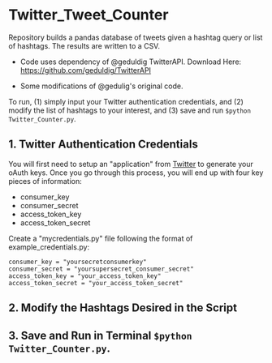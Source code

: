 # Twitter_Tweet_Counter
Repository builds a pandas database of tweets given a hashtag query or list of hashtags. The results are written to a CSV.

* Code uses dependency of @geduldig TwitterAPI. 
    Download Here: https://github.com/geduldig/TwitterAPI

* Some modifications of @gedulig's original code. 

To run, (1) simply input your Twitter authentication credentials, and (2) modify the list of hashtags to your interest, and (3) save and run `$python Twitter_Counter.py`.

## 1. Twitter Authentication Credentials

You will first need to setup an "application" from [Twitter](https://apps.twitter.com) to generate your oAuth keys. Once you go through this process, you will end up with four key pieces of information:

* consumer_key
* consumer_secret
* access_token_key
* access_token_secret

Create a "mycredentials.py" file following the format of example_credentials.py:

```
consumer_key = "yoursecretconsumerkey"
consumer_secret = "yoursupersecret_consumer_secret"
access_token_key = "your_access_token_key"
access_token_secret = "your_access_token_secret"
```

## 2. Modify the Hashtags Desired in the Script

## 3. Save and Run in Terminal `$python Twitter_Counter.py`.